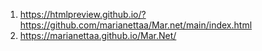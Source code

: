 1. https://htmlpreview.github.io/?https://github.com/marianettaa/Mar.net/main/index.html
2. https://marianettaa.github.io/Mar.Net/
